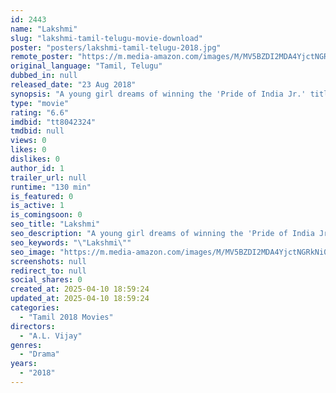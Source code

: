 ```yaml
---
id: 2443
name: "Lakshmi"
slug: "lakshmi-tamil-telugu-movie-download"
poster: "posters/lakshmi-tamil-telugu-2018.jpg"
remote_poster: "https://m.media-amazon.com/images/M/MV5BZDI2MDA4YjctNGRkNi00NjI5LTlkNDMtYWYxMmIwYjc1MDY5XkEyXkFqcGc@._V1_SX300.jpg"
original_language: "Tamil, Telugu"
dubbed_in: null
released_date: "23 Aug 2018"
synopsis: "A young girl dreams of winning the 'Pride of India Jr.' title in the National dance competition."
type: "movie"
rating: "6.6"
imdbid: "tt8042324"
tmdbid: null
views: 0
likes: 0
dislikes: 0
author_id: 1
trailer_url: null
runtime: "130 min"
is_featured: 0
is_active: 1
is_comingsoon: 0
seo_title: "Lakshmi"
seo_description: "A young girl dreams of winning the 'Pride of India Jr.' title in the National dance competition."
seo_keywords: "\"Lakshmi\""
seo_image: "https://m.media-amazon.com/images/M/MV5BZDI2MDA4YjctNGRkNi00NjI5LTlkNDMtYWYxMmIwYjc1MDY5XkEyXkFqcGc@._V1_SX300.jpg"
screenshots: null
redirect_to: null
social_shares: 0
created_at: 2025-04-10 18:59:24
updated_at: 2025-04-10 18:59:24
categories:
  - "Tamil 2018 Movies"
directors:
  - "A.L. Vijay"
genres:
  - "Drama"
years:
  - "2018"
---
```

